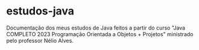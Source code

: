 # estudos-java
 Documentação dos meus estudos de Java feitos a partir do curso "Java COMPLETO 2023 Programação Orientada a Objetos + Projetos" ministrado pelo professor Nélio Alves.
